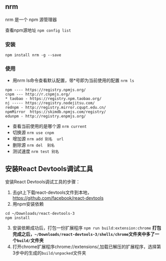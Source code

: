 ## nrm
nrm 是一个 npm 源管理器

查看npm源地址
```npm config list```
### 安装
```npm install nrm -g --save```
### 使用
- 用nrm ls命令查看默认配置，带*号即为当前使用的配置
```nrm ls```
```
npm ---- https://registry.npmjs.org/
cnpm --- http://r.cnpmjs.org/
* taobao - https://registry.npm.taobao.org/
nj ----- https://registry.nodejitsu.com/
rednpm - http://registry.mirror.cqupt.edu.cn/
npmMirror  https://skimdb.npmjs.com/registry/
edunpm - http://registry.enpmjs.org/
  ```
- 查看当前使用的是哪个源
```nrm current```
- 切换源
```nrm use cnpm```
- 增加源
```nrm add 别名  url```
- 删除源
```nrm del  别名```
- 测试速度
```nrm test 别名```

## 安装React Devtools调试工具

安装React Devtools调试工具的步骤：
1. 去git上下载react-devtools文件到本地，https://github.com/facebook/react-devtools
2. 用npm安装依赖
```
cd ~/Downloads/react-devtools-3
npm install
```
3. 安装依赖成功后，打包一份扩展程序
```npm run build:extension:chrome```
**打包完成之后，```~/Downloads/react-devtools-3/shells/chrome```文件夹中多了一个```build/```文件夹**
4. 打开chrome扩展程序chrome://extensions/,加载已解压的扩展程序，选择第3步中的生成的```build/unpacked```文件夹

